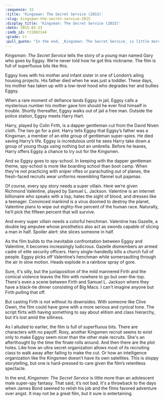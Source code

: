 ```yaml
---
:sequence: 32
:title: 'Kingsman: The Secret Service (2015)'
:slug: kingsman-the-secret-service-2015
:display_title: 'Kingsman: The Secret Service (2015)'
:date: 2015-02-23
:imdb_id: tt2802144
:grade: C+
:pull_quote: "In the end, _Kingsman: The Secret Service_ is little more than an adolescent male super-spy fantasy. That said, it’s not bad."
---
```

_Kingsman: The Secret Service_ tells the story of a young man named Gary who goes by Eggsy. We’re never told how he got this nickname. The film is full of superfluous bits like this.

Eggsy lives with his mother and infant sister in one of London’s ailing housing projects. His father died when he was just a toddler. These days, his mother has taken up with a low-level hood who degrades her and bullies Eggsy. 

When a rare moment of defiance lands Eggsy in jail, Eggsy calls a mysterious number his mother gave him should he ever find himself in trouble. Shortly thereafter, Eggsy walks out of jail a free man. Outside the police station, Eggsy meets Harry Hart. 

Harry, played by Colin Firth, is a dapper gentleman cut from the David Niven cloth. The two go for a pint. Harry tells Eggsy that Eggsy’s father was a Kingsman, a member of an elite group of gentleman super-spies. He died saving Harry’s life. Eggsy is incredulous until he sees Harry take down a group of young thugs using nothing but an umbrella. Before he leaves, Harry offers Eggsy a chance to try out for the Kingsmen.

And so Eggsy goes to spy-school. In keeping with the dapper gentleman theme, spy-school is more like boarding school than boot camp. When they're not practicing with sniper rifles or parachuting out of planes, the fresh-faced recruits wear uniforms resembling flannel suit pajamas. 

Of course, every spy story needs a super villain. Here we’re given Richmond Valentine, played by Samuel L. Jackson. Valentine is an internet billionaire who speaks with a lisp, hates the sight of blood, and dresses like a teenager. Convinced mankind is a virus doomed to destroy the planet, Valentine plans to wipe out eighty-five percent of the human race. Naturally, he’ll pick the fifteen percent that will survive.

And every super villain needs a colorful henchman. Valentine has Gazelle, a double leg amputee whose prosthetics also act as swords capable of slicing a man in half. Spoiler alert: she slices someone in half.

As the film builds to the inevitable confrontation between Eggsy and Valentine, it becomes increasingly ludicrous. Gazelle dismembers an armed cadre of elite security officers. Harry single-handedly kills a church full of people. Eggsy picks off Valentine’s henchman while somersaulting through the air in slow motion. Heads explode in a rainbow spray of gore. 

Sure, it's silly, but the juxtaposition of the mild mannered Firth and the comical violence leaves the film with nowhere to go but over-the-top. There's even a scene between Firth and Samuel L. Jackson where they have a black-tie dinner consisting of Big Macs. I can't imagine anyone but Firth pulling that off.

But casting Firth is not without its downsides. With someone like Clive Owen, the film could have gone with a more serious and cynical tone. The script flirts with having something to say about elitism and class hierarchy, but it’s lost amid the silliness.

As I alluded to earlier, the film is full of superfluous bits. There are characters with no payoff. Roxy, another Kingsmen recruit seems to exist only to make Eggsy seem nicer than the other male recruits. She's an afterthought by the time the finale rolls around. And then there are the plot holes. Like how an ultra secret organization allows most of its recruiting class to walk away after failing to make the cut. Or how an intelligence organization like the Kingsmen doesn’t have its own satellites. This is sloppy storytelling, but one is hard-pressed to care given the film’s relentless spectacle.

In the end, _Kingsman: The Secret Service_ is little more than an adolescent male super-spy fantasy. That said, it’s not bad. It's a throwback to the days when James Bond seemed to relish his job and the films favored adventure over angst. It may not be a great film, but it sure is entertaining.